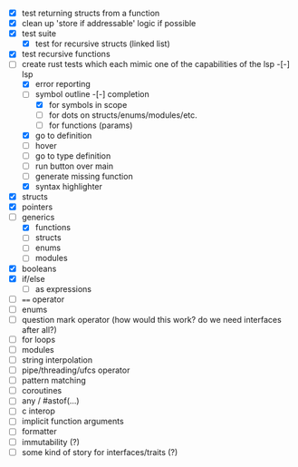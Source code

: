 -[x] test returning structs from a function
-[x] clean up 'store if addressable' logic if possible
-[x] test suite
    -[x] test for recursive structs (linked list)
-[x] test recursive functions
-[ ] create rust tests which each mimic one of the capabilities of the lsp
-[-]  lsp
    -[x] error reporting
    -[ ] symbol outline
    -[-] completion
        - [x] for symbols in scope
        - [ ] for dots on structs/enums/modules/etc.
        - [ ] for functions (params)
    -[x] go to definition
    -[ ] hover
    -[ ] go to type definition
    -[ ] run button over main
    -[ ] generate missing function
    -[x] syntax highlighter
-[x] structs
-[x] pointers
-[ ] generics
    -[x] functions
    -[ ] structs
    -[ ] enums
    -[ ] modules
-[x] booleans
-[x] if/else
    -[ ] as expressions
-[ ] `==` operator
-[ ] enums
-[ ] question mark operator (how would this work? do we need interfaces after all?)
-[ ] for loops
-[ ] modules
-[ ] string interpolation
-[ ] pipe/threading/ufcs operator
-[ ] pattern matching
-[ ] coroutines
-[ ] any / #astof(...)
-[ ] c interop
-[ ] implicit function arguments
-[ ] formatter
-[ ] immutability (?)
-[ ] some kind of story for interfaces/traits (?)